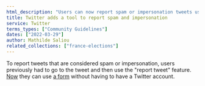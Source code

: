 ```yaml
---
html_description: "Users can now report spam or impersonation tweets using a form without needing a Twitter account."
title: Twitter adds a tool to report spam and impersonation
service: Twitter
terms_types: ["Community Guidelines"]
dates: ["2022-03-29"]
author: Mathilde Saliou
related_collections: ["france-elections"]
---
```


To report tweets that are considered spam or impersonation, users previously had to go to the tweet and then use the "report tweet" feature. [Now](https://github.com/OpenTermsArchive/france-elections-versions/commit/056ada5513abfade20cd73458e56e41abe2f80cf?short_path=3089779#diff-3089779674bfd306d704d6da138bf9e166d07e8145f5bb30e7998f2fcdf9cdcf) they can use [a form](https://help.twitter.com/fr/forms/authenticity/impersonation) without having to have a Twitter account.
